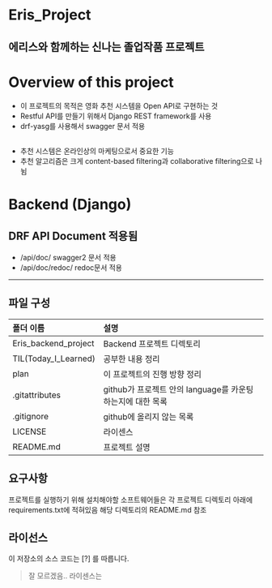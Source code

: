 
Eris_Project
===============
에리스와 함께하는 신나는 졸업작품 프로젝트
-----------------------------------------------

# Overview of  this project
* 이 프로젝트의 목적은 영화 추천 시스템을 Open API로 구현하는 것
* Restful API를 만들기 위해서 Django REST framework를 사용
* drf-yasg를 사용해서 swagger 문서 적용

##
* 추천 시스템은 온라인상의 마케팅으로서 중요한 기능 
* 추천 알고리즘은 크게 content-based filtering과 collaborative filtering으로 나뉨
##

# Backend (Django)
##  DRF API Document 적용됨 
 * /api/doc/   swagger2 문서 적용
 * /api/doc/redoc/  redoc문서 적용
 
 
 <hr/>
 
 
 ## 파일 구성

|폴더 이름 |설명                         |
|:--        |:--                          | 
|Eris_backend_project       |Backend 프로젝트 디렉토리    |
|TIL(Today_I_Learned)       |공부한 내용 정리    |
|plan       |이 프로젝트의 진행 방향 정리    |
|.gitattributes        |github가 프로젝트 안의 language를 카운팅하는지에 대한 목록                          |
|.gitignore       |github에 올리지 않는 목록    |
|LICENSE     |라이센스  |
|README.md    |프로젝트 설명 |

 
## 요구사항
프로젝트를 실행하기 위해 설치해야할 소프트웨어들은 
각 프로젝트 디렉토리 아래에 requirements.txt에 적혀있음
해당 디렉토리의 README.md 참조
 

## 라이선스

이 저장소의 소스 코드는 [?] 를 따릅니다.
> 잘 모르겠음.. 라이센스는
 
